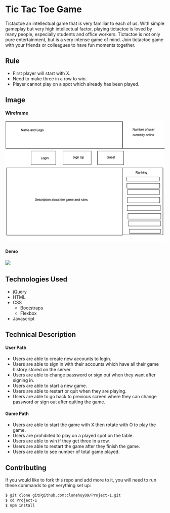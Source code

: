 # Tic Tac Toe Game
Tictactoe an intellectual game that is very familiar to each of us. With simple gameplay but very high intellectual factor, playing tictactoe is loved by many people, especially students and office workers. Tictactoe is not only pure entertainment, but is a very intense game of mind. Join tictactoe game with your friends or colleagues to have fun moments together.
## Rule
- First player will start with X.
- Need to make three in a row to win.
- Player cannot play on a spot which already has been played.
## Image
#### Wireframe
![](image/wireframe.png)
#### Demo
![](image/forReadMe.gif)
## Technologies Used
- jQuery
- HTML
- CSS
  + Bootstraps
  + Flexbox
- Javascript
## Technical Description
#### User Path
- Users are able to create new accounts to login.
- Users are able to sign in with their accounts which have all their game history stored on the server.
- Users are able to change password or sign out when they want after signing in.
- Users are able to start a new game.
- Users are able to restart or quit when they are playing.
- Users are able to go back to previous screen where they can change password or sign out after quiting the game.
#### Game Path
- Users are able to start the game with X then rotate with O to play the game.
- Users are prohibited to play on a played spot on the table.
- Users are able to win if they get three in a row.
- Users are able to restart the game after they finish the game.
- Users are able to see number of total game played.
## Contributing
If you would like to fork this repo and add more to it, you will need to run these commands to get verything set up:
```
$ git clone git@github.com:clonehuy09/Project-1.git
$ cd Project-1
$ npm install
```
